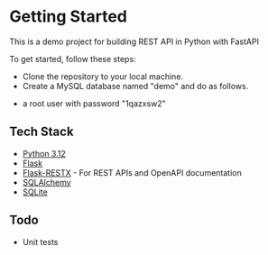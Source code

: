 # Getting Started

This is a demo project for building REST API in Python with FastAPI

To get started, follow these steps:

* Clone the repository to your local machine.
* Create a MySQL database named "demo" and do as follows.

- a root user with password "1qazxsw2"

## Tech Stack

* [Python 3.12](https://www.python.org)
* [Flask](https://flask.palletsprojects.com/en/3.0.x/)
* [Flask-RESTX](https://flask-restx.readthedocs.io/en/latest/) - For REST APIs and OpenAPI documentation
* [SQLAlchemy](https://www.sqlalchemy.org)
* [SQLite](https://www.sqlite.org)
  
## Todo

* Unit tests
